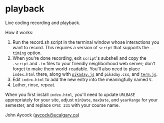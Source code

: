 # playback
Live coding recording and playback.

How it works:
1. Run the record.sh script in the terminal window whose interactions you want to record. This
  requires a version of `script` that supports the `--timing` option.
2. When you're done recording, exit `script`'s subshell and copy the `.script` and `.tm` files
  to your friendly neighborhood web server; don't forget to make them world-readable.  You'll
  also need to place `index.html` there, along
  with [`pikaday.js`](https://github.com/dbushell/Pikaday) and `pikaday.css`, and
  [`term.js`](https://github.com/chjj/term.js).
3. Edit `index.html` to add the new entry into the meaningfully named `V`.
4. Lather, rinse, repeat.

When you first install `index.html`, you'll need to update `URLBASE` appropriately for your
site, adjust `minDate`, `maxDate`, and `yearRange` for your semester, and replace `CPSC 231`
with your course name.

John Aycock (aycock@ucalgary.ca)
